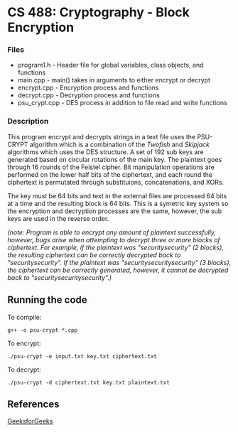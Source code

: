 # CS 488: Cryptography - Block Encryption

### Files

* program1.h - Header file for global variables, class objects, and functions
* main.cpp - main() takes in arguments to either encrypt or decrypt
* encrypt.cpp - Encryption process and functions
* decrypt.cpp - Decryption process and functions
* psu_crypt.cpp - DES process in addition to file read and write functions

### Description

This program encrypt and decrypts strings in a text file uses the PSU-CRYPT algorithm which is a combination of the *Twofish* and *Skipjack* algorithms which uses the DES structure. A set of 192 sub keys are generated based on circular rotations of the main key. The plaintext goes through 16 rounds of the Feistel cipher. Bit manipulation operations are performed on the lower half bits of the ciphertext, and each round the ciphertext is permutated through substituions, concatenations, and XORs. 

The key must be 64 bits and text in the external files are processed 64 bits at a time and the resulting block is 64 bits. This is a symetric key system so the encryption and decryption processes are the same, however, the sub keys are used in the reverse order.

*(note: Program is able to encrypt any amount of plaintext successfully, however, bugs arise when attempting to decrypt three or more blocks of ciphertext. For example, if the plaintext was "securitysecurity" (2 blocks), the resulting ciphertext can be correctly decrypted back to "securitysecurity". If the plaintext was "securitysecuritysecurity" (3 blocks), the ciphertext can be correctly generated, however, it cannot be decrypted back to "securitysecuritysecurity".)*

## Running the code

To compile:
```
g++ -o psu-crypt *.cpp
```

To encrypt:
```
./psu-crypt -e input.txt key.txt ciphertext.txt
```

To decrypt:
```
./psu-crypt -d ciphertext.txt key.txt plaintext.txt
```

## References

[GeeksforGeeks](https://www.geeksforgeeks.org/program-to-convert-hexadecimal-number-to-binary/)
